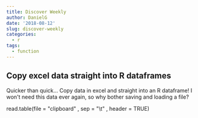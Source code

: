 ```yaml
---
title: Discover Weekly
author: DanielG
date: '2018-08-12'
slug: discover-weekly
categories:
  - r
tags:
  - function
---
```


## Copy excel data straight into R dataframes
Quicker than quick... Copy data in excel and straight into an R dataframe! I won't need this data ever again, so why bother saving and loading a file?

read.table(file = "clipboard" , sep = "\t" , header = TRUE)